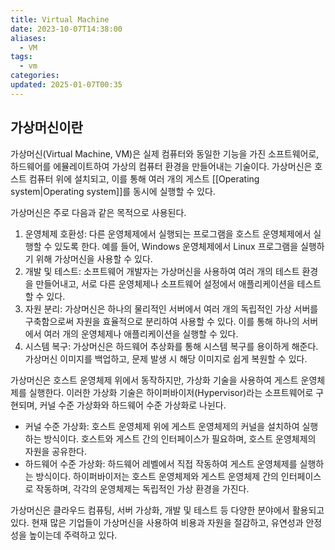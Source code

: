 ```yaml
---
title: Virtual Machine
date: 2023-10-07T14:38:00
aliases:
  - VM
tags:
  - vm
categories: 
updated: 2025-01-07T00:35
---
```


## 가상머신이란

가상머신(Virtual Machine, VM)은 실제 컴퓨터와 동일한 기능을 가진 소프트웨어로, 하드웨어를 에뮬레이트하여 가상의 컴퓨터 환경을 만들어내는 기술이다. 가상머신은 호스트 컴퓨터 위에 설치되고, 이를 통해 여러 개의 게스트 [[Operating system|Operating system]]를 동시에 실행할 수 있다.

가상머신은 주로 다음과 같은 목적으로 사용된다.

1. 운영체제 호환성: 다른 운영체제에서 실행되는 프로그램을 호스트 운영체제에서 실행할 수 있도록 한다. 예를 들어, Windows 운영체제에서 Linux 프로그램을 실행하기 위해 가상머신을 사용할 수 있다.
2. 개발 및 테스트: 소프트웨어 개발자는 가상머신을 사용하여 여러 개의 테스트 환경을 만들어내고, 서로 다른 운영체제나 소프트웨어 설정에서 애플리케이션을 테스트할 수 있다.
3. 자원 분리: 가상머신은 하나의 물리적인 서버에서 여러 개의 독립적인 가상 서버를 구축함으로써 자원을 효율적으로 분리하여 사용할 수 있다. 이를 통해 하나의 서버에서 여러 개의 운영체제나 애플리케이션을 실행할 수 있다.
4. 시스템 복구: 가상머신은 하드웨어 추상화를 통해 시스템 복구를 용이하게 해준다. 가상머신 이미지를 백업하고, 문제 발생 시 해당 이미지로 쉽게 복원할 수 있다.

가상머신은 호스트 운영체제 위에서 동작하지만, 가상화 기술을 사용하여 게스트 운영체제를 실행한다. 이러한 가상화 기술은 하이퍼바이저(Hypervisor)라는 소프트웨어로 구현되며, 커널 수준 가상화와 하드웨어 수준 가상화로 나뉜다.

- 커널 수준 가상화: 호스트 운영체제 위에 게스트 운영체제의 커널을 설치하여 실행하는 방식이다. 호스트와 게스트 간의 인터페이스가 필요하며, 호스트 운영체제의 자원을 공유한다.
- 하드웨어 수준 가상화: 하드웨어 레벨에서 직접 작동하여 게스트 운영체제를 실행하는 방식이다. 하이퍼바이저는 호스트 운영체제와 게스트 운영체제 간의 인터페이스로 작동하며, 각각의 운영체제는 독립적인 가상 환경을 가진다.

가상머신은 클라우드 컴퓨팅, 서버 가상화, 개발 및 테스트 등 다양한 분야에서 활용되고 있다. 현재 많은 기업들이 가상머신을 사용하여 비용과 자원을 절감하고, 유연성과 안정성을 높이는데 주력하고 있다.
